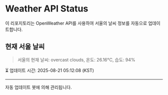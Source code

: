 
# Weather API Status

이 리포지토리는 OpenWeather API를 사용하여 서울의 날씨 정보를 자동으로 업데이트합니다.

## 현재 서울 날씨
> 서울의 현재 날씨: overcast clouds, 온도: 26.16°C, 습도: 94%

⏳ 업데이트 시간: 2025-08-21 05:12:08 (KST)

---
자동 업데이트 봇에 의해 관리됩니다.
